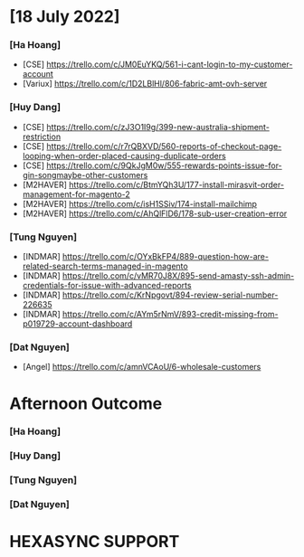 # [18 July 2022]

### [Ha Hoang]

- [CSE] https://trello.com/c/JM0EuYKQ/561-i-cant-login-to-my-customer-account
- [Variux] https://trello.com/c/1D2LBlHl/806-fabric-amt-ovh-server

### [Huy Dang]

- [CSE] https://trello.com/c/zJ3O1I9g/399-new-australia-shipment-restriction
- [CSE] https://trello.com/c/r7rQBXVD/560-reports-of-checkout-page-looping-when-order-placed-causing-duplicate-orders
- [CSE] https://trello.com/c/9QkJgM0w/555-rewards-points-issue-for-gin-songmaybe-other-customers
- [M2HAVER] https://trello.com/c/BtmYQh3U/177-install-mirasvit-order-management-for-magento-2
- [M2HAVER] https://trello.com/c/isH1SSiv/174-install-mailchimp
- [M2HAVER] https://trello.com/c/AhQlFlD6/178-sub-user-creation-error

### [Tung Nguyen]

- [INDMAR] https://trello.com/c/OYxBkFP4/889-question-how-are-related-search-terms-managed-in-magento
- [INDMAR] https://trello.com/c/vMR70J8X/895-send-amasty-ssh-admin-credentials-for-issue-with-advanced-reports
- [INDMAR] https://trello.com/c/KrNpgovt/894-review-serial-number-226635
- [INDMAR] https://trello.com/c/AYm5rNmV/893-credit-missing-from-p019729-account-dashboard

### [Dat Nguyen]

- [Angel] https://trello.com/c/amnVCAoU/6-wholesale-customers

# Afternoon Outcome

### [Ha Hoang]



### [Huy Dang]



### [Tung Nguyen]



### [Dat Nguyen]



# HEXASYNC SUPPORT


